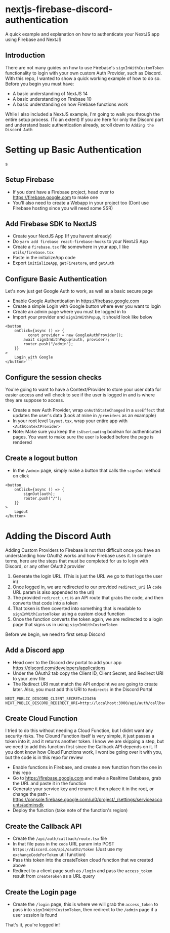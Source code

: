 # nextjs-firebase-discord-authentication

A quick example and explanation on how to authenticate your NextJS app using Firebase and NextJS

## Introduction

There are not many guides on how to use Firebase's `signInWithCustomToken` functionality to login with your own custom Auth Provider, such as Discord. With this repo, I wanted to show a quick working example of how to do so. Before you begin you must have:

-   A basic understanding of NextJS 14
-   A basic understanding on Firebase 10
-   A basic understanding on how Firebase functions work

While I also included a NextJS example, I'm going to walk you through the entire setup process. (To an extent)
If you are here for only the Discord part and understand basic authentication already, scroll down to `Adding the Discord Auth`

# Setting up Basic Authentication

s

## Setup Firebase

-   If you dont have a Firebase project, head over to https://firebase.google.com to make one
-   You'll also need to create a Webapp in your project too (Dont use FIrebase hosting since you will need some SSR)

## Add Firebase SDK to NextJS

-   Create your NextJS App (If you havent already)
-   Do `yarn add firebase react-firebase-hooks` to your NextJS App
-   Create a `firebase.tsx` file somewhere in your app, I like `utils/firebase.tsx`
-   Paste in the initializeApp code
-   Export `initializeApp`, `getFirestore`, and `getAuth`

## Configure Basic Authentication

Let's now just get Google Auth to work, as well as a basic secure page

-   Enable Google Authentication in https://firebase.google.com
-   Create a simple Login with Google button where ever you want to login
-   Create an admin page where you must be logged in to
-   Import your provider and `signInWithPopup`, it should look like below

````
<button
    onClick={async () => {
          const provider = new GoogleAuthProvider();
        await signInWithPopup(auth, provider);
        router.push("/admin");
    }}
>
    Login with Google
</button>```
````

## Configure the session checks

You're going to want to have a Context/Provider to store your user data for easier access and will check to see if the user is logged in and is where they are suppose to access.

-   Create a new Auth Provider, wrap `onAuthStateChanged` in a `useEffect` that updates the user's data (Look at mine in `/providers` as an exampple)
-   In your root level `layout.tsx`, wrap your entire app with `<AuthContextProvider>`
-   Note: Make sure you keep the `isUserLoading` boolean for authenticated pages. You want to make sure the user is loaded before the page is rendered

## Create a logout button

-   In the `/admin` page, simply make a button that calls the `signOut` method on click

```
<button
    onClick={async () => {
        signOut(auth);
        router.push("/");
    }}
>
    Logout
</button>
```

# Adding the Discord Auth

Adding Custom Providers to Firebase is not that difficult once you have an understanding how OAuth2 works and how Firebase uses it.
In simple terms, here are the steps that must be completed for us to login with Discord, or any other OAuth2 provider

1. Generate the login URL. (This is just the URL we go to that logs the user in)
2. Once logged in, we are redirected to our provided `redirect_uri` (A `code` URL param is also appended to the uri)
3. The provided `redirect_uri` is an API route that grabs the code, and then converts that code into a token
4. That token is then coverted into something that is readable to `signInWithCustomToken` using a custom cloud function
5. Once the function converts the token again, we are redirected to a login page that signs us in using `signInWithCustomToken`

Before we begin, we need to first setup Discord

## Add a Discord app

-   Head over to the Discord dev portal to add your app https://discord.com/developers/applications
-   Under the OAuth2 tab copy the Client ID, Client Secret, and Redirect URI to your .env file
-   The Redirect URI must match the API endpoint we are going to create later. Also, you must add this URI to `Redirects` in the Discord Portal

````NEXT_PUBLIC_DISCORD_CLIENTID=123456
NEXT_PUBLIC_DISCORD_CLIENT_SECRET=123456
NEXT_PUBLIC_DISCORD_REDIRECT_URI=http://localhost:3000/api/auth/callback```
````

## Create Cloud Function

I tried to do this without needing a Cloud Function, but I didnt want any security risks. The Clound Function itself is very simple, it just passes a token into it, and it returns another token. I know we are skipping a step, but we need to add this function first since the Callback API depends on it. If you dont know how Cloud Functions work, I wont be going over it with you, but the code is in this repo for review

-   Enable functions in Firebase, and create a new function from the one in this repo
-   Go to https://firebase.google.com and make a Realtime Database, grab the URL and paste it in the function
-   Generate your service key and rename it then place it in the root, or change the path - https://console.firebase.google.com/u/0/project/_/settings/serviceaccounts/adminsdk
-   Deploy the function (take note of the function's region)

## Create the Callback API

-   Create the `/api/auth/callback/route.tsx` file
-   In that file pass in the `code` URL param into POST `https://discord.com/api/oauth2/token` (Just use my `exchangeCodeForToken` util function)
-   Pass this token into the createToken cloud function that we created above
-   Redirect to a client page such as `/login` and pass the `access_token` result from `createToken` as a URL query

## Create the Login page

-   Create the `/login` page, this is where we will grab the `access_token` to pass into `signInWithCustomToken`, then redirect to the `/admin` page if a user session is found

That's it, you're logged in!

